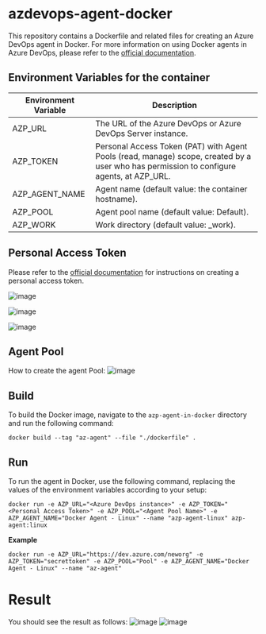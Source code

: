 # azdevops-agent-docker
This repository contains a Dockerfile and related files for creating an Azure DevOps agent in Docker. For more information on using Docker agents in Azure DevOps, please refer to the [official documentation](https://learn.microsoft.com/en-us/azure/devops/pipelines/agents/docker?view=azure-devops).

## Environment Variables for the container
| Environment Variable | Description |
|----------------------|-------------|
| AZP_URL              | The URL of the Azure DevOps or Azure DevOps Server instance. |
| AZP_TOKEN            | Personal Access Token (PAT) with Agent Pools (read, manage) scope, created by a user who has permission to configure agents, at AZP_URL. |
| AZP_AGENT_NAME       | Agent name (default value: the container hostname). |
| AZP_POOL             | Agent pool name (default value: Default). |
| AZP_WORK             | Work directory (default value: _work). |


## Personal Access Token
Please refer to the [official documentation](https://learn.microsoft.com/en-us/azure/devops/organizations/accounts/use-personal-access-tokens-to-authenticate?view=azure-devops) for instructions on creating a personal access token.

![image](https://github.com/Alfonsoaz01/azdevops-agent-docker/assets/91730802/d9249f35-8bb5-4f74-b96b-a80f5fea3a26)

![image](https://github.com/Alfonsoaz01/azdevops-agent-docker/assets/91730802/cf25bfb3-0693-4838-817d-d75701b7095b)


![image](https://github.com/Alfonsoaz01/azdevops-agent-docker/assets/91730802/218e0acc-eb24-4587-8e86-8926e36700f2)

## Agent Pool
How to create the agent Pool:
![image](https://github.com/Alfonsoaz01/azdevops-agent-docker/assets/91730802/3fd116dc-475a-49bf-ae85-9897c33cfa5f)



## Build
To build the Docker image, navigate to the `azp-agent-in-docker` directory and run the following command:
````
docker build --tag "az-agent" --file "./dockerfile" . 
````
## Run
To run the agent in Docker, use the following command, replacing the values of the environment variables according to your setup:
````
docker run -e AZP_URL="<Azure DevOps instance>" -e AZP_TOKEN="<Personal Access Token>" -e AZP_POOL="<Agent Pool Name>" -e AZP_AGENT_NAME="Docker Agent - Linux" --name "azp-agent-linux" azp-agent:linux 
````

**Example**
````
docker run -e AZP_URL="https://dev.azure.com/neworg" -e AZP_TOKEN="secrettoken" -e AZP_POOL="Pool" -e AZP_AGENT_NAME="Docker Agent - Linux" --name "az-agent"
````
# Result
You should see the result as follows:
![image](https://github.com/Alfonsoaz01/azdevops-agent-docker/assets/91730802/e7d130c5-7a33-4d3e-a054-f9ac85f0091c)
 ![image](https://github.com/Alfonsoaz01/azdevops-agent-docker/assets/91730802/0a42a43a-3d10-40dd-8f93-4fce6d7a4f8f)


